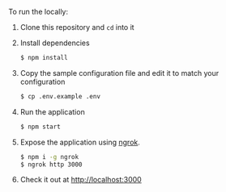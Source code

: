 To run the locally:

1. Clone this repository and `cd` into it

2. Install dependencies

    ```bash
    $ npm install
    ```

3. Copy the sample configuration file and edit it to match your configuration

   ```bash
   $ cp .env.example .env
   ```

4. Run the application

    ```bash
    $ npm start
    ```

5. Expose the application using [ngrok](http://ngrok.com).

   ```bash
   $ npm i -g ngrok
   $ ngrok http 3000
   ```

6. Check it out at [http://localhost:3000](http://localhost:3000)

